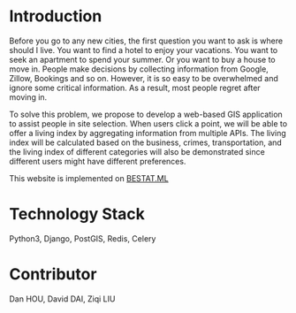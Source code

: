 # Introduction

Before you go to any new cities, the first question you want to ask is where should I live. You want to find a hotel to enjoy your vacations. You want to seek an apartment to spend your summer. Or you want to buy a house to move in. People make decisions by collecting information from Google, Zillow, Bookings and so on. However, it is so easy to be overwhelmed and ignore some critical information. As a result, most people regret after moving in.

To solve this problem, we propose to develop a web-based GIS application to assist people in site selection. When users click a point, we will be able to offer a living index by aggregating information from multiple APIs. The living index will be calculated based on the business, crimes, transportation, and the living index of different categories will also be demonstrated since different users might have different preferences.

This website is implemented on [BESTAT.ML](bestat.ml)

# Technology Stack

Python3, Django, PostGIS, Redis, Celery

# Contributor
Dan HOU, David DAI, Ziqi LIU
